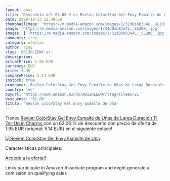 ```yaml
---
layout: post
title: 'Descuento del 62.06 % en Revlon ColorStay Gel Envy Esmalte de Uña'
date: 2020-10-13 12:49:59
thumbnailImage: 'https://m.media-amazon.com/images/I/31dQsnB3u4L._SL200_.jpg'
image: 'https://m.media-amazon.com/images/I/31dQsnB3u4L._SL200_.jpg'
images: [ 'https://m.media-amazon.com/images/I/31dQsnB3u4L._SL200_.jpg' ]
comments: true
category: ofertas
author: ring
slug: 'B012HLEEWY-es'
description:
actualPrice: 1.95 EUR
currency: EUR
price: 1.95
comparePrice: 5.14 EUR
inStock: true
prodname: 'Revlon ColorStay Gel Envy Esmalte de Uñas de Larga Duración 11 7ml  Up in Charms '
country: 'es'
buyurl: 'https://www.amazon.es/dp/B012HLEEWY/?tag=tolees-21'
descuento: '62.06'
titulo: 'Revlon ColorStay Gel Envy Esmalte de Uña'
---
```


Tienes [Revlon ColorStay Gel Envy Esmalte de Uñas de Larga Duración 11 7ml  Up in Charms ](https://www.amazon.es/dp/B012HLEEWY/?tag=tolees-21) con un 62.06 % de descuento con precio de oferta de 1.95 EUR (original: 5.14 EUR) en el siguiente enlace!

[![Revlon ColorStay Gel Envy Esmalte de Uña](https://m.media-amazon.com/images/I/31dQsnB3u4L._SL200_.jpg)](https://www.amazon.es/dp/B012HLEEWY/?tag=tolees-21)

Características principales:


[Accede a la oferta!!](https://www.amazon.es/dp/B012HLEEWY/?tag=tolees-21)

Links participate in Amazon Associate program and might generate a comission on qualifying sales


